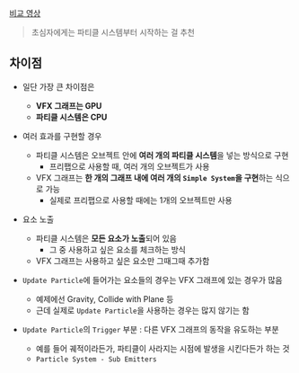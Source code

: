 [비교 영상](https://www.youtube.com/watch?v=XSdXvhLjVEk)

> 초심자에게는 파티클 시스템부터 시작하는 걸 추천

## 차이점

- 일단 가장 큰 차이점은
	- **VFX 그래프는 GPU**
	- **파티클 시스템은 CPU**

- 여러 효과를 구현할 경우
	- 파티클 시스템은 오브젝트 안에 **여러 개의 파티클 시스템**을 넣는 방식으로 구현
		- 프리팹으로 사용할 때, 여러 개의 오브젝트가 사용
	- VFX 그래프는 **한 개의 그래프 내에 여러 개의 `Simple System`을 구현**하는 식으로 가능
		- 실제로 프리팹으로 사용할 때에는 1개의 오브젝트만 사용

- 요소 노출
	- 파티클 시스템은 **모든 요소가 노출**되어 있음
		- 그 중 사용하고 싶은 요소를 체크하는 방식
	- VFX 그래프는 사용하고 싶은 요소만 그때그때 추가함

- `Update Particle`에 들어가는 요소들의 경우는 VFX 그래프에 있는 경우가 많음
	- 예제에선 Gravity, Collide with Plane 등
	- 근데 실제로 `Update Particle`을 사용하는 경우는 많지 않기는 함

- `Update Particle`의 `Trigger` 부분 : 다른 VFX 그래프의 동작을 유도하는 부분 
	- 예를 들어 궤적이라든가, 파티클이 사라지는 시점에 발생을 시킨다든가 하는 것
	- `Particle System - Sub Emitters`
